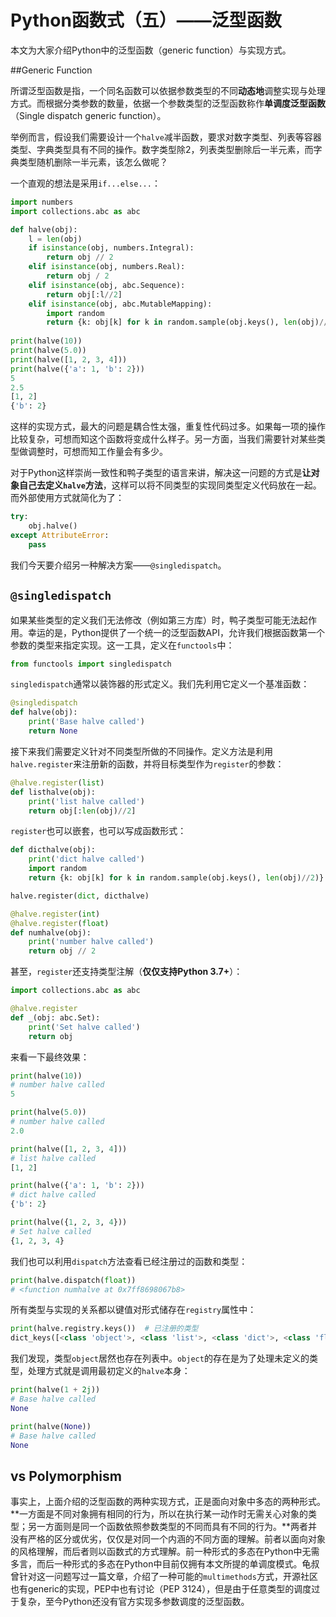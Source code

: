 # Python函数式（五）——泛型函数

本文为大家介绍Python中的泛型函数（generic function）与实现方式。

##Generic Function 

所谓泛型函数是指，一个同名函数可以依据参数类型的不同**动态地**调整实现与处理方式。而根据分类参数的数量，依据一个参数类型的泛型函数称作**单调度泛型函数**（Single dispatch generic function）。

举例而言，假设我们需要设计一个`halve`减半函数，要求对数字类型、列表等容器类型、字典类型具有不同的操作。数字类型除2，列表类型删除后一半元素，而字典类型随机删除一半元素，该怎么做呢？

一个直观的想法是采用`if...else...`：

```python
import numbers
import collections.abc as abc

def halve(obj):
    l = len(obj)
    if isinstance(obj, numbers.Integral):
        return obj // 2
    elif isinstance(obj, numbers.Real):
        return obj / 2
    elif isinstance(obj, abc.Sequence):
        return obj[:l//2]
    elif isinstance(obj, abc.MutableMapping):
        import random
        return {k: obj[k] for k in random.sample(obj.keys(), len(obj)//2)}
            
print(halve(10))
print(halve(5.0))
print(halve([1, 2, 3, 4]))
print(halve({'a': 1, 'b': 2}))
5
2.5
[1, 2]
{'b': 2}
```

这样的实现方式，最大的问题是耦合性太强，重复性代码过多。如果每一项的操作比较复杂，可想而知这个函数将变成什么样子。另一方面，当我们需要针对某些类型做调整时，可想而知工作量会有多少。

对于Python这样崇尚一致性和鸭子类型的语言来讲，解决这一问题的方式是**让对象自己去定义`halve`方法**，这样可以将不同类型的实现同类型定义代码放在一起。而外部使用方式就简化为了：

```python
try:
    obj.halve()
except AttributeError:
    pass
```

我们今天要介绍另一种解决方案——`@singledispatch`。

## `@singledispatch`

如果某些类型的定义我们无法修改（例如第三方库）时，鸭子类型可能无法起作用。幸运的是，Python提供了一个统一的泛型函数API，允许我们根据函数第一个参数的类型来指定实现。这一工具，定义在`functools`中：

```python
from functools import singledispatch
```

`singledispatch`通常以装饰器的形式定义。我们先利用它定义一个基准函数：

```python
@singledispatch
def halve(obj):
    print('Base halve called')
    return None
```

接下来我们需要定义针对不同类型所做的不同操作。定义方法是利用`halve.register`来注册新的函数，并将目标类型作为`register`的参数：

```python
@halve.register(list)
def listhalve(obj):
    print('list halve called')
    return obj[:len(obj)//2]
```

`register`也可以嵌套，也可以写成函数形式：

```python
def dicthalve(obj):
    print('dict halve called')
    import random
    return {k: obj[k] for k in random.sample(obj.keys(), len(obj)//2)}

halve.register(dict, dicthalve)

@halve.register(int)
@halve.register(float)
def numhalve(obj):
    print('number halve called')
    return obj // 2
```

甚至，`register`还支持类型注解（**仅仅支持Python 3.7+**）：

```python
import collections.abc as abc

@halve.register
def _(obj: abc.Set):
    print('Set halve called')
    return obj
```

来看一下最终效果：

```python
print(halve(10))
# number halve called
5

print(halve(5.0))
# number halve called
2.0

print(halve([1, 2, 3, 4]))
# list halve called
[1, 2]

print(halve({'a': 1, 'b': 2}))
# dict halve called
{'b': 2}

print(halve({1, 2, 3, 4}))
# Set halve called
{1, 2, 3, 4}
```

我们也可以利用`dispatch`方法查看已经注册过的函数和类型：

```python
print(halve.dispatch(float))
# <function numhalve at 0x7ff8698067b8>
```

所有类型与实现的关系都以键值对形式储存在`registry`属性中：

```python
print(halve.registry.keys())  # 已注册的类型
dict_keys([<class 'object'>, <class 'list'>, <class 'dict'>, <class 'float'>, <class 'int'>, <class 'collections.abc.Set'>])
```

我们发现，类型`object`居然也存在列表中。`object`的存在是为了处理未定义的类型，处理方式就是调用最初定义的`halve`本身：

```python
print(halve(1 + 2j))
# Base halve called
None

print(halve(None))
# Base halve called
None
```

## vs Polymorphism

事实上，上面介绍的泛型函数的两种实现方式，正是面向对象中多态的两种形式。**一方面是不同对象拥有相同的行为，所以在执行某一动作时无需关心对象的类型；另一方面则是同一个函数依照参数类型的不同而具有不同的行为。**两者并没有严格的区分或优劣，仅仅是对同一个内涵的不同方面的理解。前者以面向对象的风格理解，而后者则以函数式的方式理解。前一种形式的多态在Python中无需多言，而后一种形式的多态在Python中目前仅拥有本文所提的单调度模式。龟叔曾针对这一问题写过一篇文章，介绍了一种可能的`multimethods`方式，开源社区也有generic的实现，PEP中也有讨论（PEP 3124），但是由于任意类型的调度过于复杂，至今Python还没有官方实现多参数调度的泛型函数。
